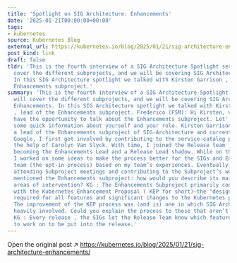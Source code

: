 ```yaml
---
title: 'Spotlight on SIG Architecture: Enhancements'
date: '2025-01-21T00:00:00+00:00'
tags:
- kubernetes
source: Kubernetes Blog
external_url: https://kubernetes.io/blog/2025/01/21/sig-architecture-enhancements/
post_kind: link
draft: false
tldr: 'This is the fourth interview of a SIG Architecture Spotlight series that will
  cover the different subprojects, and we will be covering SIG Architecture: Enhancements.
  In this SIG Architecture spotlight we talked with Kirsten Garrison , lead of the
  Enhancements subproject.'
summary: 'This is the fourth interview of a SIG Architecture Spotlight series that
  will cover the different subprojects, and we will be covering SIG Architecture:
  Enhancements. In this SIG Architecture spotlight we talked with Kirsten Garrison
  , lead of the Enhancements subproject. Frederico (FSM): Hi Kirsten, very happy to
  have the opportunity to talk about the Enhancements subproject. Let''s start with
  some quick information about yourself and your role. Kirsten Garrison (KG) : I’m
  a lead of the Enhancements subproject of SIG-Architecture and currently work at
  Google. I first got involved by contributing to the service-catalog project with
  the help of Carolyn Van Slyck. With time, I joined the Release team , eventually
  becoming the Enhancements Lead and a Release Lead shadow. While on the release team,
  I worked on some ideas to make the process better for the SIGs and Enhancements
  team (the opt-in process) based on my team’s experiences. Eventually, I started
  attending Subproject meetings and contributing to the Subproject’s work. FSM: You
  mentioned the Enhancements subproject: how would you describe its main goals and
  areas of intervention? KG : The Enhancements Subproject primarily concerns itself
  with the Kubernetes Enhancement Proposal ( KEP for short)—the "design" documents
  required for all features and significant changes to the Kubernetes project. FSM:
  The improvement of the KEP process was (and is) one in which SIG Architecture was
  heavily involved. Could you explain the process to those that aren’t aware of it?
  KG : Every release , the SIGs let the Release Team know which features they intend
  to work on to be put into the release.'
---
```

Open the original post ↗ https://kubernetes.io/blog/2025/01/21/sig-architecture-enhancements/

